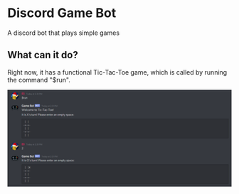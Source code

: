 # Discord Game Bot

A discord bot that plays simple games

## What can it do?

Right now, it has a functional Tic-Tac-Toe game, which is called by running the command "$run".

![Tic-Tac-Toe](./images/TicTacToeDemo.png)
